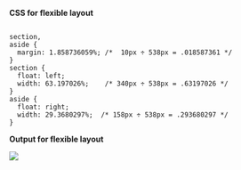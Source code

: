 <p><b>CSS for flexible layout</b></p>
<pre><code> 
section,
aside {
  margin: 1.858736059%; /*  10px ÷ 538px = .018587361 */
}
section {
  float: left;
  width: 63.197026%;    /* 340px ÷ 538px = .63197026 */   
}
aside {
  float: right;
  width: 29.3680297%;  /* 158px ÷ 538px = .293680297 */
}
</pre></code>

<p><b>Output for flexible layout</b></p>
<img src=https://cloud.githubusercontent.com/assets/14301140/11172400/3cdd0a5e-8bc4-11e5-85e0-01135dd12d08.JPG></img>
